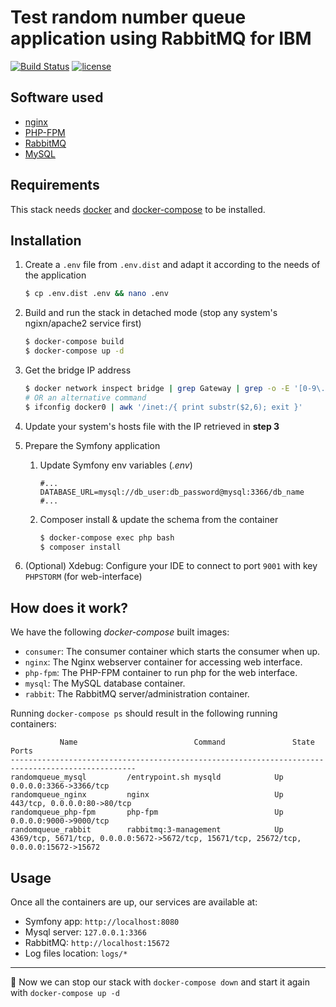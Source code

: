 # Test random number queue application using RabbitMQ for IBM

[![Build Status](https://travis-ci.org/gtgt/randomqueue.svg?branch=master&style=flat-square)](https://travis-ci.org/gtgt/randomqueue)
[![license](https://img.shields.io/github/license/mashape/apistatus.svg?style=flat-square)](LICENSE)

## Software used

* [nginx](https://nginx.org/)
* [PHP-FPM](https://php-fpm.org/)
* [RabbitMQ](https://www.rabbitmq.com/)
* [MySQL](https://www.mysql.com/)

## Requirements

This stack needs [docker](https://www.docker.com/) and [docker-compose](https://docs.docker.com/compose/) to be installed.

## Installation

1. Create a `.env` file from `.env.dist` and adapt it according to the needs of the application

    ```sh
    $ cp .env.dist .env && nano .env
    ```
2. Build and run the stack in detached mode (stop any system's ngixn/apache2 service first)

    ```sh
    $ docker-compose build
    $ docker-compose up -d
    ```

3. Get the bridge IP address

    ```sh
    $ docker network inspect bridge | grep Gateway | grep -o -E '[0-9\.]+'
    # OR an alternative command
    $ ifconfig docker0 | awk '/inet:/{ print substr($2,6); exit }'
    ```

4. Update your system's hosts file with the IP retrieved in **step 3**

5. Prepare the Symfony application
    1. Update Symfony env variables (*.env*)

        ```
        #...
        DATABASE_URL=mysql://db_user:db_password@mysql:3366/db_name
        #...
        ```

    2. Composer install & update the schema from the container

        ```sh
        $ docker-compose exec php bash
        $ composer install
        ```
6. (Optional) Xdebug: Configure your IDE to connect to port `9001` with key `PHPSTORM` (for web-interface)

## How does it work?

We have the following *docker-compose* built images:

* `consumer`: The consumer container which starts the consumer when up.
* `nginx`: The Nginx webserver container for accessing web interface.
* `php-fpm`: The PHP-FPM container to run php for the web interface.
* `mysql`: The MySQL database container.
* `rabbit`: The RabbitMQ server/administration container.

Running `docker-compose ps` should result in the following running containers:

```
           Name                          Command               State              Ports
--------------------------------------------------------------------------------------------------
randomqueue_mysql         /entrypoint.sh mysqld            Up      0.0.0.0:3366->3366/tcp
randomqueue_nginx         nginx                            Up      443/tcp, 0.0.0.0:80->80/tcp
randomqueue_php-fpm       php-fpm                          Up      0.0.0.0:9000->9000/tcp
randomqueue_rabbit        rabbitmq:3-management            Up      4369/tcp, 5671/tcp, 0.0.0.0:5672->5672/tcp, 15671/tcp, 25672/tcp, 0.0.0.0:15672->15672
```

## Usage

Once all the containers are up, our services are available at:

* Symfony app: `http://localhost:8080`
* Mysql server: `127.0.0.1:3366`
* RabbitMQ: `http://localhost:15672`
* Log files location: `logs/*`
---

:tada: Now we can stop our stack with `docker-compose down` and start it again with `docker-compose up -d`

